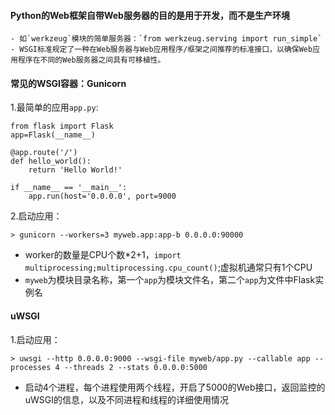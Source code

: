 #### Python的Web框架自带Web服务器的目的是用于开发，而不是生产环境
    - 如`werkzeug`模块的简单服务器：`from werkzeug.serving import run_simple`
    - WSGI标准规定了一种在Web服务器与Web应用程序/框架之间推荐的标准接口，以确保Web应用程序在不同的Web服务器之间具有可移植性。

#### 常见的WSGI容器：Gunicorn
1.最简单的应用`app.py`:
```
from flask import Flask
app=Flask(__name__)

@app.route('/')
def hello_world():
    return 'Hello World!'
    
if __name__ == '__main__':
    app.run(host='0.0.0.0', port=9000    
```
2.启动应用：
```
> gunicorn --workers=3 myweb.app:app-b 0.0.0.0:90000
```

- worker的数量是CPU个数*2+1，`import multiprocessing;multiprocessing.cpu_count()`;虚拟机通常只有1个CPU
- `myweb`为模块目录名称，第一个`app`为模块文件名，第二个`app`为文件中Flask实例名


#### uWSGI 
1.启动应用：
``` 
> uwsgi --http 0.0.0.0:9000 --wsgi-file myweb/app.py --callable app --processes 4 --threads 2 --stats 0.0.0.0:5000
```
- 启动4个进程，每个进程使用两个线程，开启了5000的Web接口，返回监控的uWSGI的信息，以及不同进程和线程的详细使用情况


